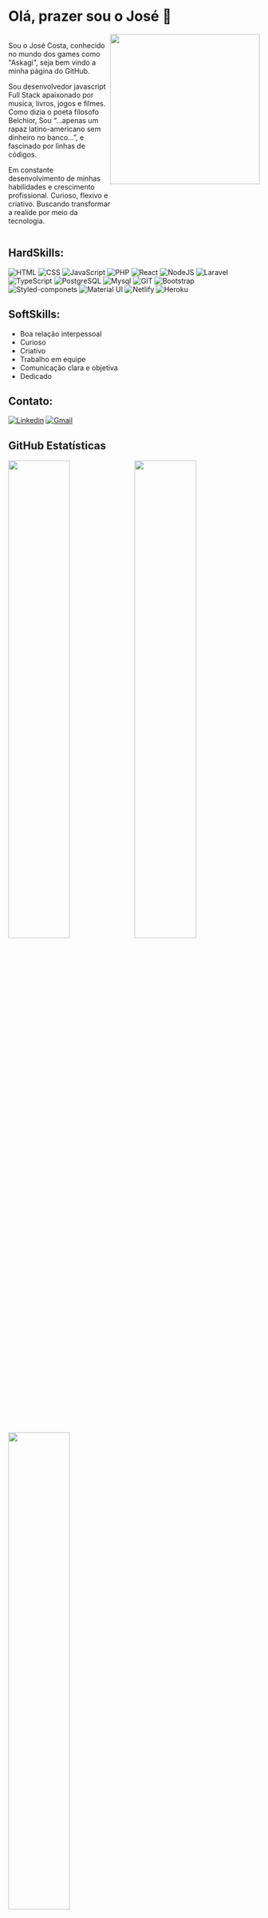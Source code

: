 <html>
    <h1>Olá, prazer sou o José 👋</h1>
<div style="display:flex; gap: 0px; justify-content: space-between; align-item: center">
    <div style="line-height: ;">
        <p>
            Sou o José Costa, conhecido no mundo dos games como "Askagi", seja bem vindo a minha página do GitHub.
        </p>
        <P>
Sou desenvolvedor javascript Full Stack apaixonado por musica, livros, jogos e filmes.
Como dizia o poeta filosofo Belchior, Sou “...apenas um rapaz latino-americano sem dinheiro no banco…”, e fascinado por linhas de códigos.
        </P>
        <p>
         Em constante desenvolvimento de minhas habilidades e crescimento profissional. Curioso, flexivo e criativo. Buscando transformar a realide por meio da tecnologia.
        </p>
    </div>
  <div style="width:">
        <img     src="https://media1.giphy.com/media/qgQUggAC3Pfv687qPC/giphy.gif?cid=790b76119e9219fd8cb96b33cd2cf90389235aa5b531e0fd&rid=giphy.gif&ct=g" min-width="300px" max-width="400px" width="300px">
    </div>
</div>

## HardSkills:
![HTML](https://img.shields.io/badge/HTML5-20232A?style=for-the-badge&logo=html5&logoColor=E34F26)
![CSS](https://img.shields.io/badge/CSS3-20232A?style=for-the-badge&logo=css3&logoColor=1572B6)
![JavaScript](https://img.shields.io/badge/JavaScript-20232A?style=for-the-badge&logo=javascript&logoColor=F7DF1E)
![PHP](https://img.shields.io/badge/PHP-20232A?style=for-the-badge&logo=php&logoColor=777BB4)
![React](https://img.shields.io/badge/React-20232A?style=for-the-badge&logo=react&logoColor=61DAFB)
![NodeJS](https://img.shields.io/badge/Node.js-20232A?style=for-the-badge&logo=nodedotjs&logoColor=339933)
![Laravel](https://img.shields.io/badge/Laravel-20232A?style=for-the-badge&logo=laravel&logoColor=FF2D20)
![TypeScript](https://img.shields.io/badge/TypeScript-20232A?style=for-the-badge&logo=typescript&logoColor=007ACC)
![PostgreSQL](https://img.shields.io/badge/PostgreSQL-20232A?style=for-the-badge&logo=postgresql&logoColor=316192)
![Mysql](https://img.shields.io/badge/MySQL-20232A?style=for-the-badge&logo=mysql&logoColor=00000F)
![GIT](https://img.shields.io/badge/GIT-20232A?style=for-the-badge&logo=git&logoColor=E44C30)
![Bootstrap](https://img.shields.io/badge/Bootstrap-20232A?style=for-the-badge&logo=bootstrap&logoColor=563D7C)
![Styled-componets](https://img.shields.io/badge/styled--components-20232A?style=for-the-badge&logo=styled-components&logoColor=DB7093)
![Material UI](https://img.shields.io/badge/Material--UI-20232A?style=for-the-badge&logo=material-ui&logoColor=0081CB)
![Netlify](https://img.shields.io/badge/Netlify-20232A?style=for-the-badge&logo=netlify&logoColor=00C7B7)
![Heroku](https://img.shields.io/badge/Heroku-20232A?style=for-the-badge&logo=heroku&logoColor=430098)

## SoftSkills:
- Boa relação interpessoal
- Curioso
- Criativo
- Trabalho em equipe
- Comunicação clara e objetiva
- Dedicado

## Contato:
[![Linkedin](https://img.shields.io/badge/LinkedIn-0077B5?style=for-the-badge&logo=linkedin&logoColor=white)](https://www.linkedin.com/in/josecostasantosjr/)
[![Gmail](https://img.shields.io/badge/Gmail-D14836?style=for-the-badge&logo=gmail&logoColor=white)](josecostasantos.jr@gmail.com)

## **GitHub Estatísticas**

<p align="left">
   <img width="49.5%" src="https://github-readme-stats.vercel.app/api?username=askagi&show_icons=true&theme=nord&hide_border=true" />
   <img width="49.5%" src="https://github-readme-streak-stats.herokuapp.com/?user=askagi&theme=nord&hide_border=true" />
</p>
<p align="left">
    <img width="49.5%" height="auto" src="https://github-readme-stats.vercel.app/api/top-langs/?username=askagi&layout=compact&theme=nord&hide_border=true"/>    
</p>
</html>

